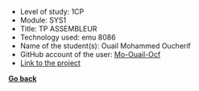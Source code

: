 - Level of study: 1CP
- Module: SYS1
- Title: TP ASSEMBLEUR
- Technology used: emu 8086
- Name of the student(s): Ouail Mohammed Oucherif
- GitHub account of the user: [Mo-Ouail-Ocf](https://github.com/Mo-Ouail-Ocf)
- [Link to the project](https://github.com/Mo-Ouail-Ocf/TP_ASM_2022-2023)

**[Go back](../../SYS1.md)**